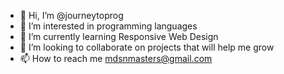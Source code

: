 - 👋 Hi, I’m @journeytoprog
- 👀 I’m interested in programming languages
- 🌱 I’m currently learning Responsive Web Design
- 💞️ I’m looking to collaborate on projects that will help me grow
- 📫 How to reach me mdsnmasters@gmail.com

<!---
journeytoprog/journeytoprog is a ✨ special ✨ repository because its `README.md` (this file) appears on your GitHub profile.
You can click the Preview link to take a look at your changes.
--->
